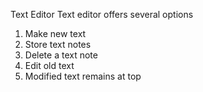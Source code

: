Text Editor
Text editor offers several options
1) Make new text
2) Store text notes
3) Delete a text note
4) Edit old text
5) Modified text remains at top
